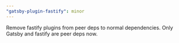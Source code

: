 ```yaml
---
"gatsby-plugin-fastify": minor
---
```


Remove fastify plugins from peer deps to normal dependencies. Only Gatsby and fastify are peer deps now.

